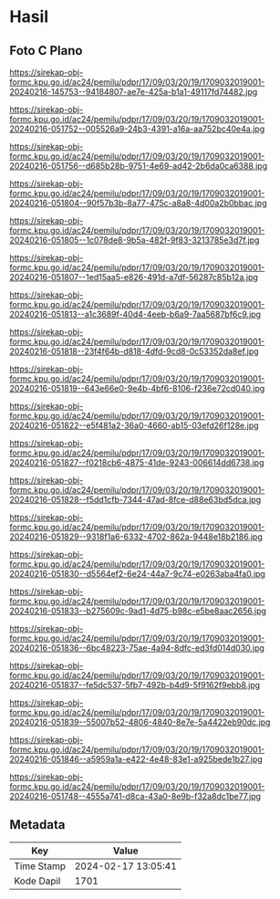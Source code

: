 # Hasil

## Foto C Plano

https://sirekap-obj-formc.kpu.go.id/ac24/pemilu/pdpr/17/09/03/20/19/1709032019001-20240216-145753--94184807-ae7e-425a-b1a1-49117fd74482.jpg

https://sirekap-obj-formc.kpu.go.id/ac24/pemilu/pdpr/17/09/03/20/19/1709032019001-20240216-051752--005526a9-24b3-4391-a16a-aa752bc40e4a.jpg

https://sirekap-obj-formc.kpu.go.id/ac24/pemilu/pdpr/17/09/03/20/19/1709032019001-20240216-051756--d685b28b-9751-4e69-ad42-2b6da0ca6388.jpg

https://sirekap-obj-formc.kpu.go.id/ac24/pemilu/pdpr/17/09/03/20/19/1709032019001-20240216-051804--90f57b3b-8a77-475c-a8a8-4d00a2b0bbac.jpg

https://sirekap-obj-formc.kpu.go.id/ac24/pemilu/pdpr/17/09/03/20/19/1709032019001-20240216-051805--1c078de8-9b5a-482f-9f83-3213785e3d7f.jpg

https://sirekap-obj-formc.kpu.go.id/ac24/pemilu/pdpr/17/09/03/20/19/1709032019001-20240216-051807--1ed15aa5-e826-491d-a7df-56287c85b12a.jpg

https://sirekap-obj-formc.kpu.go.id/ac24/pemilu/pdpr/17/09/03/20/19/1709032019001-20240216-051813--a1c3689f-40d4-4eeb-b6a9-7aa5687bf6c9.jpg

https://sirekap-obj-formc.kpu.go.id/ac24/pemilu/pdpr/17/09/03/20/19/1709032019001-20240216-051818--23f4f64b-d818-4dfd-9cd8-0c53352da8ef.jpg

https://sirekap-obj-formc.kpu.go.id/ac24/pemilu/pdpr/17/09/03/20/19/1709032019001-20240216-051819--643e66e0-9e4b-4bf6-8106-f236e72cd040.jpg

https://sirekap-obj-formc.kpu.go.id/ac24/pemilu/pdpr/17/09/03/20/19/1709032019001-20240216-051822--e5f481a2-36a0-4660-ab15-03efd26f128e.jpg

https://sirekap-obj-formc.kpu.go.id/ac24/pemilu/pdpr/17/09/03/20/19/1709032019001-20240216-051827--f0218cb6-4875-41de-9243-006614dd6738.jpg

https://sirekap-obj-formc.kpu.go.id/ac24/pemilu/pdpr/17/09/03/20/19/1709032019001-20240216-051828--f5dd1cfb-7344-47ad-8fce-d88e63bd5dca.jpg

https://sirekap-obj-formc.kpu.go.id/ac24/pemilu/pdpr/17/09/03/20/19/1709032019001-20240216-051829--9318f1a6-6332-4702-862a-9448e18b2186.jpg

https://sirekap-obj-formc.kpu.go.id/ac24/pemilu/pdpr/17/09/03/20/19/1709032019001-20240216-051830--d5564ef2-6e24-44a7-9c74-e0263aba4fa0.jpg

https://sirekap-obj-formc.kpu.go.id/ac24/pemilu/pdpr/17/09/03/20/19/1709032019001-20240216-051833--b275609c-9ad1-4d75-b98c-e5be8aac2656.jpg

https://sirekap-obj-formc.kpu.go.id/ac24/pemilu/pdpr/17/09/03/20/19/1709032019001-20240216-051836--6bc48223-75ae-4a94-8dfc-ed3fd014d030.jpg

https://sirekap-obj-formc.kpu.go.id/ac24/pemilu/pdpr/17/09/03/20/19/1709032019001-20240216-051837--fe5dc537-5fb7-492b-b4d9-5f9162f9ebb8.jpg

https://sirekap-obj-formc.kpu.go.id/ac24/pemilu/pdpr/17/09/03/20/19/1709032019001-20240216-051839--55007b52-4806-4840-8e7e-5a4422eb90dc.jpg

https://sirekap-obj-formc.kpu.go.id/ac24/pemilu/pdpr/17/09/03/20/19/1709032019001-20240216-051846--a5959a1a-e422-4e48-83e1-a925bede1b27.jpg

https://sirekap-obj-formc.kpu.go.id/ac24/pemilu/pdpr/17/09/03/20/19/1709032019001-20240216-051748--4555a741-d8ca-43a0-8e9b-f32a8dc1be77.jpg


## Metadata

| Key        | Value               |
| ---------- | ------------------- |
| Time Stamp | 2024-02-17 13:05:41 |
| Kode Dapil | 1701                |



